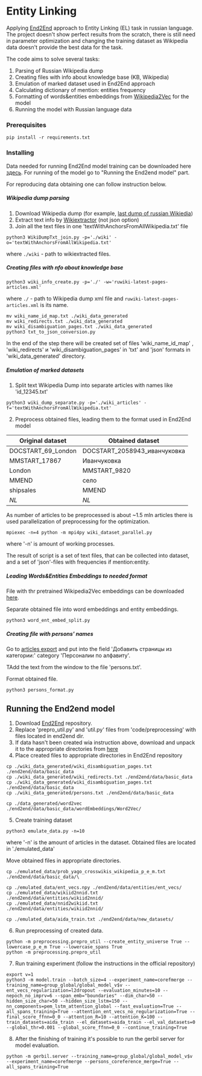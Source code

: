 # Entity Linking

Applying [End2End](https://github.com/dalab/end2end_neural_el) approach to Entity Linking (EL) task in russian language.
The project doesn't show perfect results from the scratch, there is still need in parameter optimization and changing the training dataset as Wikipedia data doesn't provide the best data for the task.

The code aims to solve several tasks:

1.  Parsing of Russian Wikipedia dump
2.  Creating files with info about knowledge base (KB, Wikipedia)
3.  Emulation of marked dataset used in End2End approach
4.  Calculating dictionary of mention: entities frequency
5.  Formatting of words&entities embeddings from [Wikipedia2Vec](https://wikipedia2vec.github.io/wikipedia2vec/) for the model
6.  Running the model with Russian language data

### Prerequisites

```
pip install -r requirements.txt
```

### Installing

Data needed for running End2End model training can be downloaded here [здесь](https://drive.google.com/drive/folders/19KtVTKnQuF6ZMZ76NJZr2QT_5xHp5Mt6?usp=sharing). For running of the model go to "Running the End2end model" part.

For reproducing data obtaining one can follow instruction below.

##### Wikipedia dump parsing


1.  Download Wikipedia dump (for example, [last dump of russian Wikiedia](http://dumps.wikimedia.org/ruwiki/latest/ruwiki-latest-pages-articles.xml.bz2))
2.   Extract text info by [Wikiextractor](https://github.com/attardi/wikiextractor) (not json option)
3.   Join all the text files in one 'textWithAnchorsFromAllWikipedia.txt' file

```
python3 WikiDumpTxt_join.py -p='./wiki' -o='textWithAnchorsFromAllWikipedia.txt'
```

where `./wiki` - path to wikiextracted files.

##### Creating files with nfo about knowledge base

```
python3 wiki_info_create.py -p='./' -w='ruwiki-latest-pages-articles.xml'
```

where `./` - path to Wikipedia dump xml file and `ruwiki-latest-pages-articles.xml` is its name.

```
mv wiki_name_id_map.txt ./wiki_data_generated
mv wiki_redirects.txt ./wiki_data_generated
mv wiki_disambiguation_pages.txt ./wiki_data_generated
python3 txt_to_json_conversion.py
```

In the end of the step there will be created set of files 'wiki_name_id_map' , 'wiki_redirects' и 'wiki_disambiguation_pages' in 'txt' and 'json' formats in 'wiki_data_generated' directory.

##### Emulation of marked datasets

1.  Split text Wikipedia Dump into separate articles with names like 'id_12345.txt'

```
python3 wiki_dump_separate.py -p='./wiki_articles' -f='textWithAnchorsFromAllWikipedia.txt'
```

2.  Preprocess obtained files, leading them to the format used in End2End model

| Original dataset | Obtained dataset |
| ------ | ------ |
| DOCSTART_69_London | DOCSTART_2058943_иванчуковка |
| MMSTART_17867 | Иванчуковка | 
| London | MMSTART_9820 | 
| MMEND | село| 
| shipsales | MMEND | 
| *NL* | *NL* | 


As number of articles to be preprocessed is about ~1.5 mln articles there is used parallelization of preprocessing for the optimization.

```
mpiexec -n=4 python -m mpi4py wiki_dataset_parallel.py
```

where '-n' is amount of working processes.

The result of script is a set of text files, that can be collected into dataset, and a set of 'json'-files with frequencies if mention:entity.

##### Leading Words&Entities Embeddings to needed format

File with thr pretrained Wikipedia2Vec embeddings can be downloaded [here](http://wikipedia2vec.s3.amazonaws.com/models/ru/2018-04-20/ruwiki_20180420_300d.pkl.bz2). 

Separate obtained file into word embeddings and entity embeddings.

```
python3 word_ent_embed_split.py
```

##### Creating file with persons' names

Go to [articles export](https://ru.wikipedia.org/wiki/%D0%A1%D0%BB%D1%83%D0%B6%D0%B5%D0%B1%D0%BD%D0%B0%D1%8F:%D0%AD%D0%BA%D1%81%D0%BF%D0%BE%D1%80%D1%82) and put into the field 'Добавить страницы из категории:' category 'Персоналии по алфавиту'.

TAdd the text from the window to the file 'persons.txt'.

Format obtained file.

```
python3 persons_format.py
```


## Running the End2end model

1. Download [End2End](https://github.com/dalab/end2end_neural_el) repository. 
2. Replace 'prepro_util.py' and 'util.py' files from 'code/preprocessing' with files located in end2end dir.
3. If data hasn't been created wia instruction above, download and unpack it to the appropriate directories from [here](https://drive.google.com/drive/folders/19KtVTKnQuF6ZMZ76NJZr2QT_5xHp5Mt6?usp=sharing)
4. Place created files to appropriate directories in End2End repository

```
cp ./wiki_data_generated/wiki_disambiguation_pages.txt ./end2end/data/basic_data
cp ./wiki_data_generated/wiki_redirects.txt ./end2end/data/basic_data
cp ./wiki_data_generated/wiki_disambiguation_pages.txt ./end2end/data/basic_data
cp ./wiki_data_generated/persons.txt ./end2end/data/basic_data

cp ./data_generated/word2vec ./end2end/data/basic_data/wordEmbeddings/Word2Vec/
```

5. Create training dataset

```
python3 emulate_data.py -n=10
```

where '-n' is the amount of articles in the dataset. Obtained files are located in './emulated_data'

Move obtained files in appropriate directories.

```
cp ./emulated_data/prob_yago_crosswikis_wikipedia_p_e_m.txt ./end2end/data/basic_data/\

cp ./emulated_data/ent_vecs.npy ./end2end/data/entities/ent_vecs/
cp ./emulated_data/wikiid2nnid.txt ./end2end/data/entities/wikiid2nnid/
cp ./emulated_data/nnid2wikiid.txt ./end2end/data/entities/wikiid2nnid/

cp ./emulated_data/aida_train.txt ./end2end/data/new_datasets/
```

6. Run preprocessing of created data.

```
python -m preprocessing.prepro_util --create_entity_universe True --lowercase_p_e_m True --lowercase_spans True
python -m preprocessing.prepro_util
```

7. Run training experiment (follow the instructions in the official repository)

```
export v=1
python3 -m model.train --batch_size=4 --experiment_name=corefmerge --training_name=group_global/global_model_v$v --ent_vecs_regularization=l2dropout --evaluation_minutes=10 --nepoch_no_imprv=6 --span_emb="boundaries" --dim_char=50 --hidden_size_char=50 --hidden_size_lstm=150 --nn_components=pem_lstm_attention_global --fast_evaluation=True --all_spans_training=True --attention_ent_vecs_no_regularization=True --final_score_ffnn=0_0 --attention_R=10 --attention_K=100 --train_datasets=aida_train --el_datasets=aida_train --el_val_datasets=0 --global_thr=0.001 --global_score_ffnn=0_0 --continue_training=True
```

8. After the finishing of training it's possible to run the gerbil server for model evaluation.
```
python -m gerbil.server --training_name=group_global/global_model_v$v --experiment_name=corefmerge --persons_coreference_merge=True --all_spans_training=True
```

